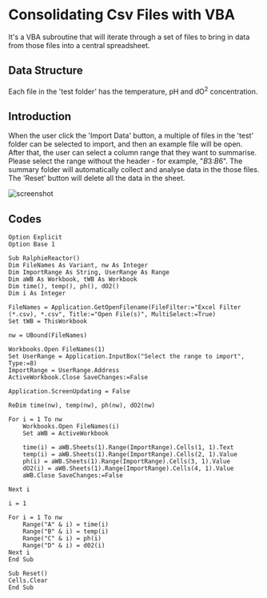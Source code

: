 # Consolidating Csv Files with VBA
It's a VBA subroutine that will iterate through a set of files to bring in data from those files into a central spreadsheet.

## Data Structure
Each file in the 'test folder' has the temperature, pH and dO<sup>2</sup> concentration. 

## Introduction
When the user click the 'Import Data' button, a multiple of files in the 'test' folder can be selected to import, and then an example file will be open. After that, the user can select a column range that they want to summarise. Please select the range without the header - for example, "$B$3:$B$6". The summary folder will automatically collect and analyse data in the those files. The 'Reset' button will delete all the data in the sheet.

![screenshot](https://github.com/myfriendtae/VBA_consolidating_files/blob/master/screenshot.png?raw=true)

## Codes
```VB
Option Explicit
Option Base 1

Sub RalphieReactor()
Dim FileNames As Variant, nw As Integer
Dim ImportRange As String, UserRange As Range
Dim aWB As Workbook, tWB As Workbook
Dim time(), temp(), ph(), dO2()
Dim i As Integer

FileNames = Application.GetOpenFilename(FileFilter:="Excel Filter (*.csv), *.csv", Title:="Open File(s)", MultiSelect:=True)
Set tWB = ThisWorkbook

nw = UBound(FileNames)

Workbooks.Open FileNames(1)
Set UserRange = Application.InputBox("Select the range to import", Type:=8)
ImportRange = UserRange.Address
ActiveWorkbook.Close SaveChanges:=False

Application.ScreenUpdating = False

ReDim time(nw), temp(nw), ph(nw), dO2(nw)

For i = 1 To nw
    Workbooks.Open FileNames(i)
    Set aWB = ActiveWorkbook

    time(i) = aWB.Sheets(1).Range(ImportRange).Cells(1, 1).Text
    temp(i) = aWB.Sheets(1).Range(ImportRange).Cells(2, 1).Value
    ph(i) = aWB.Sheets(1).Range(ImportRange).Cells(3, 1).Value
    dO2(i) = aWB.Sheets(1).Range(ImportRange).Cells(4, 1).Value
    aWB.Close SaveChanges:=False

Next i

i = 1

For i = 1 To nw
    Range("A" & i) = time(i)
    Range("B" & i) = temp(i)
    Range("C" & i) = ph(i)
    Range("D" & i) = d02(i)
Next i
End Sub

Sub Reset()
Cells.Clear
End Sub

```
